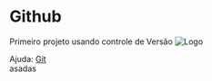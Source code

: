 # Github 
Primeiro projeto usando controle de Versão
![Logo](https://github.com/favicon.ico)

Ajuda: [Git](https://git-scm.com/doc)       
asadas